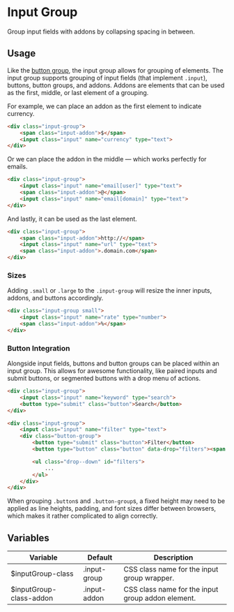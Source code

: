 # Input Group #

Group input fields with addons by collapsing spacing in between.

## Usage ##

Like the [button group](button-group.md), the input group allows for grouping of elements. The input group supports grouping of input fields (that implement `.input`), buttons, button groups, and addons. Addons are elements that can be used as the first, middle, or last element of a grouping.

For example, we can place an addon as the first element to indicate currency.

```html
<div class="input-group">
    <span class="input-addon">$</span>
    <input class="input" name="currency" type="text">
</div>
```

Or we can place the addon in the middle &mdash; which works perfectly for emails.

```html
<div class="input-group">
    <input class="input" name="email[user]" type="text">
    <span class="input-addon">@</span>
    <input class="input" name="email[domain]" type="text">
</div>
```

And lastly, it can be used as the last element.

```html
<div class="input-group">
    <span class="input-addon">http://</span>
    <input class="input" name="url" type="text">
    <span class="input-addon">.domain.com</span>
</div>
```

### Sizes ###

Adding `.small` or `.large` to the `.input-group` will resize the inner inputs, addons, and buttons accordingly.

```html
<div class="input-group small">
    <input class="input" name="rate" type="number">
    <span class="input-addon">%</span>
</div>
```

### Button Integration ###

Alongside input fields, buttons and button groups can be placed within an input group. This allows for awesome functionality, like paired inputs and submit buttons, or segmented buttons with a drop menu of actions.

```html
<div class="input-group">
    <input class="input" name="keyword" type="search">
    <button type="submit" class="button">Search</button>
</div>
```

```html
<div class="input-group">
    <input class="input" name="filter" type="text">
    <div class="button-group">
        <button type="submit" class="button">Filter</button>
        <button type="button" class="button" data-drop="filters"><span class="caret-down"></span></button>

        <ul class="drop--down" id="filters">
            ...
        </ul>
    </div>
</div>
```

<div class="notice is-warning">
    When grouping <code>.button</code>s and <code>.button-group</code>s, a fixed height may need to be applied as line heights, padding, and font sizes differ between browsers, which makes it rather complicated to align correctly.
</div>

## Variables ##

<table class="table is-striped data-table">
    <thead>
        <tr>
            <th>Variable</th>
            <th>Default</th>
            <th>Description</th>
        </tr>
    </thead>
    <tbody>
        <tr>
            <td>$inputGroup-class</td>
            <td>.input-group</td>
            <td>CSS class name for the input group wrapper.</td>
        </tr>
        <tr>
            <td>$inputGroup-class-addon</td>
            <td>.input-addon</td>
            <td>CSS class name for the input group addon element.</td>
        </tr>
    </tbody>
</table>
